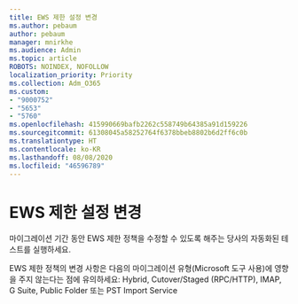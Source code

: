 ```yaml
---
title: EWS 제한 설정 변경
ms.author: pebaum
author: pebaum
manager: mnirkhe
ms.audience: Admin
ms.topic: article
ROBOTS: NOINDEX, NOFOLLOW
localization_priority: Priority
ms.collection: Adm_O365
ms.custom:
- "9000752"
- "5653"
- "5760"
ms.openlocfilehash: 415990669bafb2262c558749b64385a91d159226
ms.sourcegitcommit: 61308045a58252764f6378bbeb8802b6d2ff6c0b
ms.translationtype: HT
ms.contentlocale: ko-KR
ms.lasthandoff: 08/08/2020
ms.locfileid: "46596789"
---
```

# <a name="changing-ews-throttling-settings"></a>EWS 제한 설정 변경

마이그레이션 기간 동안 EWS 제한 정책을 수정할 수 있도록 해주는 당사의 자동화된 테스트를 실행하세요.

EWS 제한 정책의 변경 사항은 다음의 마이그레이션 유형(Microsoft 도구 사용)에 영향을 주지 않는다는 점에 유의하세요: Hybrid, Cutover/Staged (RPC/HTTP), IMAP, G Suite, Public Folder 또는 PST Import Service